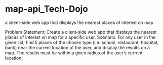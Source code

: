 # map-api_Tech-Dojo
a client-side web app that displays the nearest places of interest on map

Problem Statement:
Create a client-side web app that displays the nearest places of interest on map
for a specific user.
Scenario:
For any user in the given list, find 5 places of the chosen type (i.e. school, restaurant,
hospital, bank) near the current location of the user, and display the results on a map.
The results must be within a given radius of the user’s current location.
